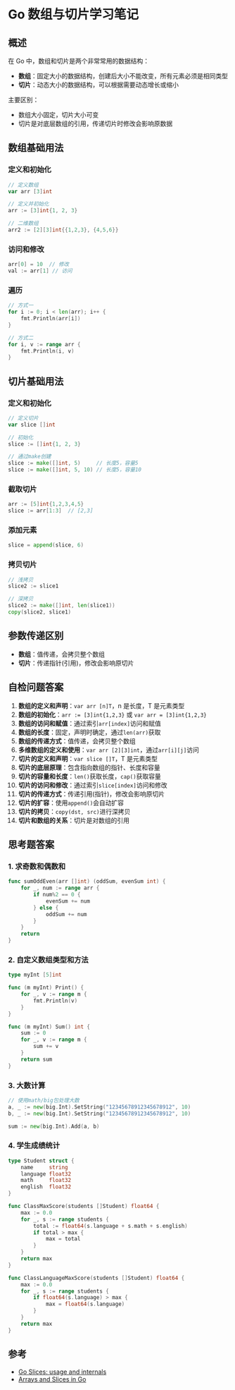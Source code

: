 # Go 数组与切片学习笔记

## 概述

在 Go 中，数组和切片是两个非常常用的数据结构：

- **数组**：固定大小的数据结构，创建后大小不能改变，所有元素必须是相同类型
- **切片**：动态大小的数据结构，可以根据需要动态增长或缩小

主要区别：

- 数组大小固定，切片大小可变
- 切片是对底层数组的引用，传递切片时修改会影响原数据

## 数组基础用法

### 定义和初始化

```go
// 定义数组
var arr [3]int

// 定义并初始化
arr := [3]int{1, 2, 3}

// 二维数组
arr2 := [2][3]int{{1,2,3}, {4,5,6}}
```

### 访问和修改

```go
arr[0] = 10  // 修改
val := arr[1] // 访问
```

### 遍历

```go
// 方式一
for i := 0; i < len(arr); i++ {
    fmt.Println(arr[i])
}

// 方式二
for i, v := range arr {
    fmt.Println(i, v)
}
```

## 切片基础用法

### 定义和初始化

```go
// 定义切片
var slice []int

// 初始化
slice := []int{1, 2, 3}

// 通过make创建
slice := make([]int, 5)     // 长度5，容量5
slice := make([]int, 5, 10) // 长度5，容量10
```

### 截取切片

```go
arr := [5]int{1,2,3,4,5}
slice := arr[1:3]  // [2,3]
```

### 添加元素

```go
slice = append(slice, 6)
```

### 拷贝切片

```go
// 浅拷贝
slice2 := slice1

// 深拷贝
slice2 := make([]int, len(slice1))
copy(slice2, slice1)
```

## 参数传递区别

- **数组**：值传递，会拷贝整个数组
- **切片**：传递指针(引用)，修改会影响原切片

## 自检问题答案

1. **数组的定义和声明**：`var arr [n]T`，n 是长度，T 是元素类型
2. **数组的初始化**：`arr := [3]int{1,2,3}` 或 `var arr = [3]int{1,2,3}`
3. **数组的访问和赋值**：通过索引`arr[index]`访问和赋值
4. **数组的长度**：固定，声明时确定，通过`len(arr)`获取
5. **数组的传递方式**：值传递，会拷贝整个数组
6. **多维数组的定义和使用**：`var arr [2][3]int`，通过`arr[i][j]`访问
7. **切片的定义和声明**：`var slice []T`，T 是元素类型
8. **切片的底层原理**：包含指向数组的指针、长度和容量
9. **切片的容量和长度**：`len()`获取长度，`cap()`获取容量
10. **切片的访问和修改**：通过索引`slice[index]`访问和修改
11. **切片的传递方式**：传递引用(指针)，修改会影响原切片
12. **切片的扩容**：使用`append()`会自动扩容
13. **切片的拷贝**：`copy(dst, src)`进行深拷贝
14. **切片和数组的关系**：切片是对数组的引用

## 思考题答案

### 1. 求奇数和偶数和

```go
func sumOddEven(arr []int) (oddSum, evenSum int) {
    for _, num := range arr {
        if num%2 == 0 {
            evenSum += num
        } else {
            oddSum += num
        }
    }
    return
}
```

### 2. 自定义数组类型和方法

```go
type myInt [5]int

func (m myInt) Print() {
    for _, v := range m {
        fmt.Println(v)
    }
}

func (m myInt) Sum() int {
    sum := 0
    for _, v := range m {
        sum += v
    }
    return sum
}
```

### 3. 大数计算

```go
// 使用math/big包处理大数
a, _ := new(big.Int).SetString("12345678912345678912", 10)
b, _ := new(big.Int).SetString("12345678912345678912", 10)

sum := new(big.Int).Add(a, b)
```

### 4. 学生成绩统计

```go
type Student struct {
    name     string
    language float32
    math     float32
    english  float32
}

func ClassMaxScore(students []Student) float64 {
    max := 0.0
    for _, s := range students {
        total := float64(s.language + s.math + s.english)
        if total > max {
            max = total
        }
    }
    return max
}

func ClassLanguageMaxScore(students []Student) float64 {
    max := 0.0
    for _, s := range students {
        if float64(s.language) > max {
            max = float64(s.language)
        }
    }
    return max
}
```

## 参考

- [Go Slices: usage and internals](https://go.dev/blog/slices-intro)
- [Arrays and Slices in Go](https://www.practical-go-lessons.com/chap-21-slices)
